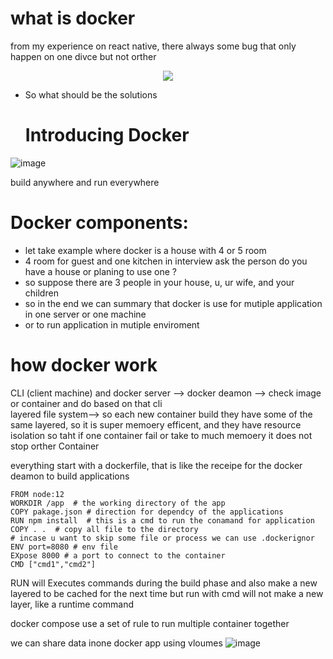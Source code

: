 # what is docker

from my experience on react native, there always some bug that only happen on one divce but not orther

<p align="center">
  <img  src="https://github.com/NghiaDangTran/microservice-research/assets/33323750/619051d6-8d41-4381-9746-8be17c7c0f05">
</p>

 - So what should be the solutions
   <h1>Introducing Docker</h1>
![image](https://github.com/NghiaDangTran/microservice-research/assets/33323750/da440e98-1f13-432f-bc16-32b060ee8cfc)


build anywhere and run everywhere

# Docker components:
 -  let take example where docker is a house with 4 or 5 room
 -  4 room for guest and one kitchen
in interview ask the person do you have a house or planing to use one ?
 - so suppose there are 3 people in your house, u, ur wife, and your children
 - so in the end we can summary that docker is use for mutiple application in one server or one machine
 - or to run application in mutiple enviroment
# how docker work

CLI (client machine) and docker server --> docker deamon --> check image or container and do based on that cli
</br>
layered file system--> so each new container build they have some of the same layered, so it is super memoery efficent, and they have resource isolation so taht if one container fail or take to much memoery it does not stop orther Container

everything start with a dockerfile, that is like the receipe for the docker deamon to build applications
```
FROM node:12
WORKDIR /app  # the working directory of the app
COPY pakage.json # direction for dependcy of the applications
RUN npm install  # this is a cmd to run the conamand for application
COPY . .  # copy all file to the directory
# incase u want to skip some file or process we can use .dockerignor
ENV port=8080 # env file
EXpose 8000 # a port to connect to the container
CMD ["cmd1","cmd2"]
```
RUN will Executes commands during the build phase and also make a new layered to be cached for the next time
but run with cmd will not make a new layer, like a runtime command

docker compose use a set of rule to run multiple container together

we can share data inone docker app using vloumes
![image](https://github.com/NghiaDangTran/microservice-research/assets/33323750/39b9ff23-699f-41ff-8a1c-485ed69f3caf)
